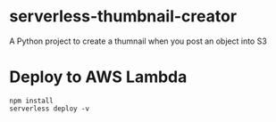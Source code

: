 # serverless-thumbnail-creator
A Python project to create a thumnail when you post an object into S3

# Deploy to AWS Lambda
```
npm install
serverless deploy -v
```
